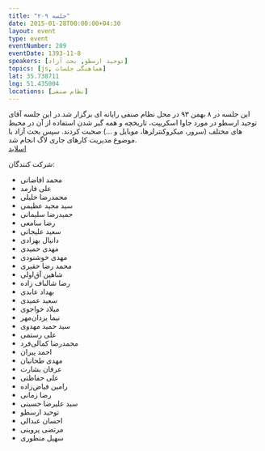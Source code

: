 ```yaml
---
title: "جلسه ۲۰۹"
date: 2015-01-28T00:00:00+04:30
layout: event
type: event
eventNumber: 209
eventDate: 1393-11-8
speakers: [توحید ارسطو, بحث آزاد]
topics: [js, هماهنگی جلسات]
lat: 35.738711
lng: 51.435004
locations: [نظام صنفی]
---
```

این جلسه در ۸ بهمن ۹۳ در محل نظام صنفی رایانه ای برگزار شد.در این جلسه آقای توحید ارسطو در مورد جاوا اسکریپت، تاریخچه‌ و همه گیر شدن استفاده از آن در محیط های مختلف (سرور، میکروکنترلرها، موبایل و ...) صحبت کردند. سپس بحث آزاد با موضوع مدیریت کارهای جاری لاگ انجام شد.  
[اسلاید](/events/presentations/209/javascript.pdf)  

شرکت کنندگان:
* محمد افاضاتی
* علی فارمد
* محمدرضا خلیلی
* سید مجید عظیمی
* حمیدرضا سلیمانی
* رضا سامعی
* سعید علیجانی
* دانیال بهزادی
* مهدی حمیدی
* مهدی خوشنودی
* محمد رضا حقیری
* شاهین آق‌اولی
* رضا شالباف زاده
* بهداد عابدی
* سعید عمیدی
* میلاد خواجوی
* نیما یزدان‌مهر
* سید حمید مهدوی
* علی رستمی
* محمدرضا کمالی‌فرد
* احمد پیران
* مهدی طحانیان
* عرفان بشارت
* علی حفاظتی
* رامین فیاض‌زاده
* رضا زمانی
* سید علیرضا حسینی
* توحید ارسطو
* احسان عبدالی
* مرتضی پروینی
* سهیل منظوری
